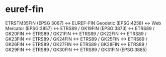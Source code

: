 # euref-fin
ETRSTM35FIN (EPSG 3067) <-> EUREF-FIN Geodetic (EPSG:4258) <-> Web Mercator (EPSG:3857)
                                                           <-> ETRS89 / GK19FIN (EPSG:3873)
                                                           <-> ETRS89 / GK20FIN
                                                           <-> ETRS89 / GK21FIN
                                                           <-> ETRS89 / GK22FIN
                                                           <-> ETRS89 / GK23FIN
                                                           <-> ETRS89 / GK24FIN
                                                           <-> ETRS89 / GK25FIN
                                                           <-> ETRS89 / GK26FIN
                                                           <-> ETRS89 / GK27FIN
                                                           <-> ETRS89 / GK28FIN
                                                           <-> ETRS89 / GK29FIN
                                                           <-> ETRS89 / GK30FIN
                                                           <-> ETRS89 / GK31FIN (EPSG:3885)
                                                           
